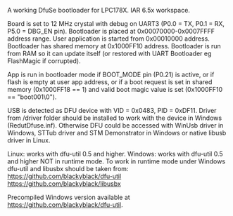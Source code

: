 A working DfuSe bootloader for LPC178X. IAR 6.5x workspace.

Board is set to 12 MHz crystal with debug on UART3 (P0.0 = TX, P0.1 = RX, P5.0 = DBG_EN pin).
Bootloader is placed at 0x00070000-0x0007FFFF address range.
User application is started from 0x00010000 address.
Bootloader has shared memory at 0x1000FF10 address.
Bootloader is run from RAM so it can update itself (or restored with UART Bootloader eg FlashMagic
if corrupted).

App is run in bootloader mode if BOOT_MODE pin (P0.21) is active, or if flash is empty at user app
address, or if a boot request is set in shared memory (0x1000FF18 == 1) and valid boot magic
value is set (0x1000FF10 == "boot001\0").

USB is detected as DFU device with VID = 0x0483, PID = 0xDF11.
Driver from /driver folder should be installed to work with the device in Windows (RedutDfuse.inf). 
Otherwise DFU could be accessed with WinUsb driver in Windows, STTub driver and STM Demonstrator in 
Windows or native libusb driver in Linux.

Linux: works with dfu-util 0.5 and higher.
Windows: works with dfu-util 0.5 and higher NOT in runtime mode. To work in runtime mode under Windows
dfu-util and libusbx should be taken from:
	https://github.com/blackyblack/dfu-util
	https://github.com/blackyblack/libusbx

Precompiled Windows version available at https://github.com/blackyblack/dfu-util.
